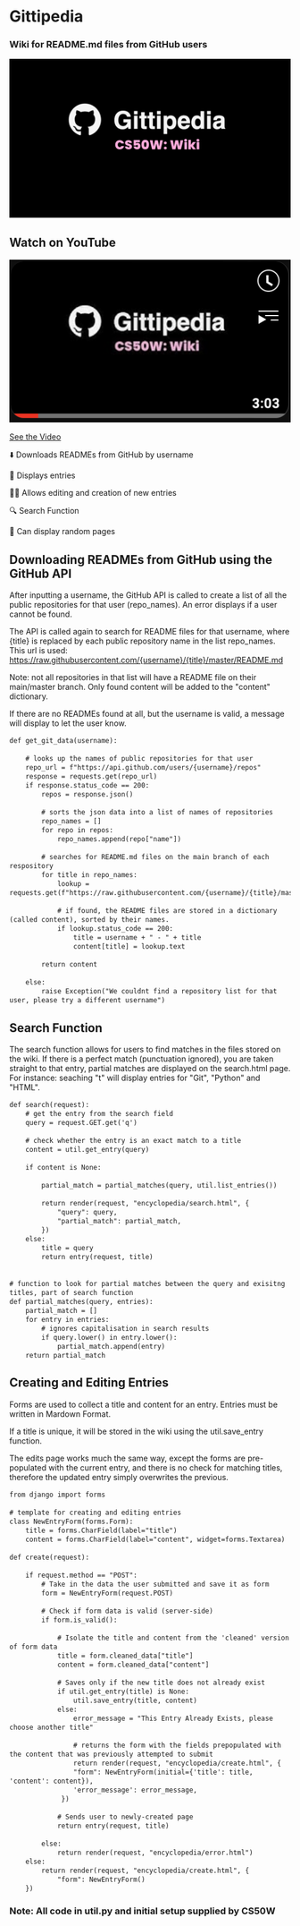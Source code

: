 # Gittipedia
### Wiki for README.md files from GitHub users

<img src="https://github.com/mikeblochlevermore/wiki/blob/master/encyclopedia/static/encyclopedia/wiki_cover.png?raw=true" max-width="400"/>

## Watch on YouTube

[![See the Video](https://github.com/mikeblochlevermore/wiki/blob/master/encyclopedia/static/encyclopedia/youtube_thumb.png?raw=true)](https://youtu.be/CcSKKu5BGdE)

[See the Video](https://youtu.be/CcSKKu5BGdE)<br>

⬇️ Downloads READMEs from GitHub by username

📝 Displays entries

🧑‍💻 Allows editing and creation of new entries

🔍 Search Function

🎲 Can display random pages

## Downloading READMEs from GitHub using the GitHub API

After inputting a username, the GitHub API is called to create a list of all the public repositories for that user (repo_names). An error displays if a user cannot be found.

The API is called again to search for README files for that username, where {title} is replaced by each public repository name in the list repo_names. This url is used:
https://raw.githubusercontent.com/{username}/{title}/master/README.md


Note: not all repositories in that list will have a README file on their main/master branch. Only found content will be added to the "content" dictionary.

If there are no READMEs found at all, but the username is valid, a message will display to let the user know.

```
def get_git_data(username):

    # looks up the names of public repositories for that user
    repo_url = f"https://api.github.com/users/{username}/repos"
    response = requests.get(repo_url)
    if response.status_code == 200:
        repos = response.json()

        # sorts the json data into a list of names of repositories
        repo_names = []
        for repo in repos:
            repo_names.append(repo["name"])

        # searches for README.md files on the main branch of each respository
        for title in repo_names:
            lookup = requests.get(f"https://raw.githubusercontent.com/{username}/{title}/master/README.md")

            # if found, the README files are stored in a dictionary (called content), sorted by their names.
            if lookup.status_code == 200:
                title = username + " - " + title
                content[title] = lookup.text

        return content

    else:
        raise Exception("We couldnt find a repository list for that user, please try a different username")
```

## Search Function

The search function allows for users to find matches in the files stored on the wiki. If there is a perfect match (punctuation ignored), you are taken straight to that entry, partial matches are displayed on the search.html page.
For instance: seaching "t" will display entries for "Git", "Python" and "HTML".

```
def search(request):
    # get the entry from the search field
    query = request.GET.get('q')

    # check whether the entry is an exact match to a title
    content = util.get_entry(query)

    if content is None:

        partial_match = partial_matches(query, util.list_entries())

        return render(request, "encyclopedia/search.html", {
            "query": query,
            "partial_match": partial_match,
        })
    else:
        title = query
        return entry(request, title)


# function to look for partial matches between the query and exisitng titles, part of search function
def partial_matches(query, entries):
    partial_match = []
    for entry in entries:
        # ignores capitalisation in search results
        if query.lower() in entry.lower():
            partial_match.append(entry)
    return partial_match

```

## Creating and Editing Entries

Forms are used to collect a title and content for an entry.
Entries must be written in Mardown Format.

If a title is unique, it will be stored in the wiki using the util.save_entry function.

The edits page works much the same way, except the forms are pre-populated with the current entry, and there is no check for matching titles, therefore the updated entry simply overwrites the previous.

```
from django import forms

# template for creating and editing entries
class NewEntryForm(forms.Form):
    title = forms.CharField(label="title")
    content = forms.CharField(label="content", widget=forms.Textarea)

def create(request):

    if request.method == "POST":
        # Take in the data the user submitted and save it as form
        form = NewEntryForm(request.POST)

        # Check if form data is valid (server-side)
        if form.is_valid():

            # Isolate the title and content from the 'cleaned' version of form data
            title = form.cleaned_data["title"]
            content = form.cleaned_data["content"]

            # Saves only if the new title does not already exist
            if util.get_entry(title) is None:
                util.save_entry(title, content)
            else:
                error_message = "This Entry Already Exists, please choose another title"

                # returns the form with the fields prepopulated with the content that was previously attempted to submit
                return render(request, "encyclopedia/create.html", {
                "form": NewEntryForm(initial={'title': title, 'content': content}),
                'error_message': error_message,
             })

            # Sends user to newly-created page
            return entry(request, title)

        else:
            return render(request, "encyclopedia/error.html")
    else:
        return render(request, "encyclopedia/create.html", {
            "form": NewEntryForm()
    })
```

### Note: All code in util.py and initial setup supplied by CS50W